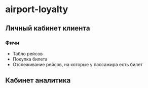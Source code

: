 # airport-loyalty

## Личный кабинет клиента
### Фичи
- Табло рейсов
- Покупка билета
- Отслеживание рейсов, на которые у пассажира есть билет


## Кабинет аналитика
